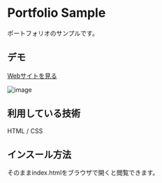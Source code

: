 Portfolio Sample
====

ポートフォリオのサンプルです。

## デモ
[Webサイトを見る](https://portfolio-sample-seikaarai.herokuapp.com/)

![image](https://user-images.githubusercontent.com/85447478/123810787-a599ae00-d92d-11eb-9598-fa6ddbd54ead.png)

## 利用している技術
HTML / CSS

## インスール方法
そのままindex.htmlをブラウザで開くと閲覧できます。
